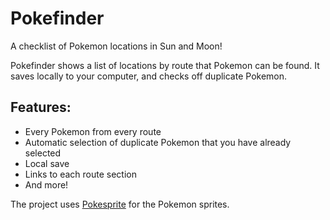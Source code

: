 # Pokefinder
A checklist of Pokemon locations in Sun and Moon!

Pokefinder shows a list of locations by route that Pokemon can be found. It saves locally to your computer, and checks off duplicate Pokemon.

## Features:
* Every Pokemon from every route
* Automatic selection of duplicate Pokemon that you have already selected
* Local save
* Links to each route section
* And more!

The project uses [Pokesprite](https://github.com/msikma/pokesprite) for the Pokemon sprites.